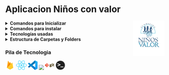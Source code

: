 # Aplicacion Niños con valor

<img alt="Logo" align="right" src="./web-ui/src/Assets/img/logo-ncv.png" width="20%" />

<details>
  <summary><strong>Comandos para Inicializar</strong></summary>

#### Comando para instalar Dependencias

    npm install

#### Comando para Ejecutar el Proyecto

    npm start

- _Comienza a escuchar en el puerto [localhost 3000](http://localhost:3000/)_

</details>

<details>
    <summary><strong>Comandos para instalar</strong></summary>

Abrir una ventana de comandos CMD
Ejecutar los siguientes comandos para verificar la instalación
node --version
npm --version
Crear un proyecto con React Js
npx create-react-app "Nombre de la aplicacion"
Abrir Visual studio Code y ejecutar el siguiente comando
npm start
Comandos adicionales crear evento
npm i react-router-dom
npm i reactstrap

</details>

<details>
    <summary><strong>Tecnologías usadas</strong></summary>

[![Material Version](https://img.shields.io/badge/Material--ui-v5.-blue)](https://mui.com/material-ui/getting-started/installation/)

Nos ofrece componentes para un desarrollo web más rápido y fácil. Construya su propio sistema de diseño o comience con el diseño de materiales.

[![React Version](https://img.shields.io/badge/React-17.0.2-9cf)](https://es.reactjs.org/)

React te ayuda a crear interfaces de usuario interactivas de forma sencilla. Diseña vistas simples para cada estado en tu aplicación, y React se encargará de actualizar y renderizar de manera eficiente los componentes correctos cuando los datos cambien.

[![Firebase Version](https://img.shields.io/badge/Firebase-4.5.0-yellowgreen)](https://console.firebase.google.com/u/0/?hl=es&pli=1)

Nos ofrece herramientas de Google para compilar infraestructuras de apps, mejorar la calidad de las apps y desarrollar tu empresa

[![Axios Version](https://img.shields.io/badge/Axios-0.27.2-red)](https://www.npmjs.com/package/axios)

Cliente HTTP basado en promesas para el navegador y el nodo.js

[![JavaScript Version](https://img.shields.io/badge/Javascript-ECMA%206-inactive)](https://www.w3schools.com/js/js_es6.asp)

ECMAScript 2015 fue la segunda revisión importante de JavaScript.

[![react-export-excel Version](https://img.shields.io/badge/react--export--excel-0.5.3-blueviolet)](https://www.npmjs.com/package/react-export-excel)

Una biblioteca de exportación a Excel creada con y para React.

</details>

<details>
    <summary><strong>Estructura de Carpetas y Folders</strong></summary>

- api

  - NinosConValorAPI

    - **Controller**

    - **Data**

    - **Documentation**
    - **Exceptions**
    - **Migrations**
    - **Models**
    - **Properties**
    - **Services** -**AutomapperProfile.cs** -**NinosConValorAPI.csproj** -**Program.cs** -**appsettings.Development.json** -**appsettings.json**

  - UnitTests
  - NinosConValorAPI.sln

- web-ui

  - cypress

  - build

  - node modules

  - public

  - src

    - **Assets**: Imagenes que se usan, como el logo, etc.

    - **Components**: El proyecto utilza componentes para poder reutilizarlos en varias vistas.

    - **Views**: En este folder se encuentran todas las vistas del proyecto.
      - **FixedAssets** : En esta vista se manejan los activos fijos de la organizacion
      - **HomePage**: La vista secundaria desde esta vista se redireccionan a las demas vistas si se inicio sesion correctamente
      - **KidsFile**: Manejo de los files de niños
      - **Login**: Vista principal de la pagina si no se inicia sesion no se podra acceder a las demas vistas
      - **User**: En este archivo se gestiona todo lo relacionado con los usuarios.

  - .env

- package.json
- README.md

</details>

</details>

### Pila de Tecnologia

<code><img height="30" src="https://raw.githubusercontent.com/github/explore/80688e429a7d4ef2fca1e82350fe8e3517d3494d/topics/firebase/firebase.png"></code>
<code><img height="30" src="data:image/svg+xml;base64,PHN2ZyB4bWxucz0iaHR0cDovL3d3dy53My5vcmcvMjAwMC9zdmciIHZpZXdCb3g9Ii0xMS41IC0xMC4yMzE3NCAyMyAyMC40NjM0OCI+CiAgPHRpdGxlPlJlYWN0IExvZ288L3RpdGxlPgogIDxjaXJjbGUgY3g9IjAiIGN5PSIwIiByPSIyLjA1IiBmaWxsPSIjNjFkYWZiIi8+CiAgPGcgc3Ryb2tlPSIjNjFkYWZiIiBzdHJva2Utd2lkdGg9IjEiIGZpbGw9Im5vbmUiPgogICAgPGVsbGlwc2Ugcng9IjExIiByeT0iNC4yIi8+CiAgICA8ZWxsaXBzZSByeD0iMTEiIHJ5PSI0LjIiIHRyYW5zZm9ybT0icm90YXRlKDYwKSIvPgogICAgPGVsbGlwc2Ugcng9IjExIiByeT0iNC4yIiB0cmFuc2Zvcm09InJvdGF0ZSgxMjApIi8+CiAgPC9nPgo8L3N2Zz4K"></code>
<code><img height="30" src="https://raw.githubusercontent.com/github/explore/80688e429a7d4ef2fca1e82350fe8e3517d3494d/topics/visual-studio-code/visual-studio-code.png"></code>
<code><img height="30" src="https://commons.wikimedia.org/wiki/File:Visual_Studio_Icon_2022.svg#/media/File:Visual_Studio_Icon_2022.svg"></code>
<code><img height="30" src="https://raw.githubusercontent.com/github/explore/80688e429a7d4ef2fca1e82350fe8e3517d3494d/topics/git/git.png"></code>
<code><img height="30" src="https://raw.githubusercontent.com/github/explore/80688e429a7d4ef2fca1e82350fe8e3517d3494d/topics/terminal/terminal.png"></code>
